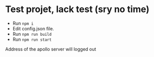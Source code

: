 # Test projet, lack test (sry no time)

* Run `npm i`
* Edit config.json file.
* Run `npm run build`
* Run `npm run start`

Address of the apollo server will logged out

